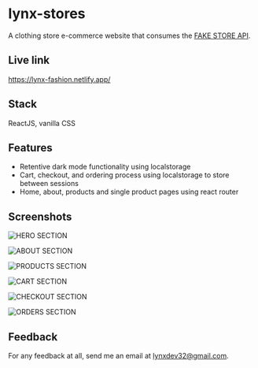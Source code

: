 # lynx-stores
A clothing store e-commerce website that consumes the [FAKE STORE API](https://fakestoreapi.com/).

## Live link
https://lynx-fashion.netlify.app/

## Stack
ReactJS, vanilla CSS

## Features
* Retentive dark mode functionality using localstorage
* Cart, checkout, and ordering process using localstorage to store between sessions
* Home, about, products and single product pages using react router

## Screenshots

![HERO SECTION](https://github.com/lynxdm/lynx-stores/assets/78499862/f59358cd-9965-49c4-bd28-4461872dce6d)

![ABOUT SECTION](https://github.com/lynxdm/lynx-stores/assets/78499862/227cea43-daae-4565-8bc8-1d1502ade31f)

![PRODUCTS SECTION](https://github.com/lynxdm/lynx-stores/assets/78499862/718fa0ee-ba1b-4f08-8e59-c6eaeb1f6901)

![CART SECTION](https://github.com/lynxdm/lynx-stores/assets/78499862/915301af-a60b-4907-bbce-591e0cfb5af1)

![CHECKOUT SECTION](https://github.com/lynxdm/lynx-stores/assets/78499862/05fe7de4-91b5-4b80-a19d-fde3c5c8ba36)

![ORDERS SECTION](https://github.com/lynxdm/lynx-stores/assets/78499862/7c89fa06-4f49-441b-89f2-4ff8e9f38a99)

## Feedback
For any feedback at all, send me an email at lynxdev32@gmail.com.

  
